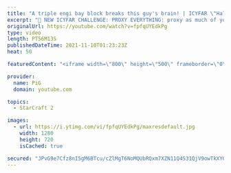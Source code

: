 ```yaml
---
title: "A triple engi bay block breaks this guy's brain! | ICYFAR \"Halloween\" - StarCraft 2"
excerpt: "🤯 NEW ICYFAR CHALLENGE: PROXY EVERYTHING: proxy as much of your stuff as you can - try to have as few buildings as possible in your bases. Send submissions to eonblu95@gmail.com as attachment AND only ICYFAR as the subject. Max 1 replay per person. Latest submission is on the 30th November -- 🤯 In"
originalUrl: https://youtube.com/watch?v=fpfqUYEdkPg
type: video
length: PT56M13S
publishedDateTime: 2021-11-10T01:23:23Z
heat: 50

featuredContent: "<iframe width=\"800\" height=\"500\" frameborder=\"0\" src=\"https://www.youtube.com/embed/fpfqUYEdkPg\" allow=\"accelerometer; autoplay; encrypted-media; gyroscope; picture-in-picture\" allowfullscreen></iframe>"

provider:
  name: PiG
  domain: youtube.com

topics:
  - StarCraft 2

images:
  - url: https://i.ytimg.com/vi/fpfqUYEdkPg/maxresdefault.jpg
    width: 1280
    height: 720
    isCached: true

secured: "JPvG9e7Cfz8nI5gM6BTcu/cZlMgT6NoMQUbRQxm7XZN11Q4S31QjV9owTkXYQW4VZ4BUqwIJNDwnoHAuH5WGsOaOgRd/u5YV5JrOhbVy8ivbwEuUDVyredJdQU0wzy9AOmdXadHoAcpj9p5JRCth71dlRMwPzi9HGdL/pg88i+NZFCwclMwuhi6N1Ftc1EDF0jkA06gvhtVH6ojRDzSAUOtqkgrrkeAbHcMNiU3LDPEaLoNut4h7UyWrSv0u23mJLPY1fKdtfSXUiTJzc9Kf48uJsq6VitAs3r0HvCjjmcKIz/2gyqJIbsEbS3cymf+djCcrlFfZppGb1MT6ao3lec0LCuI8Y3VqF/0tpnIAM7NvLAktCN2vvGs2P83KkNhyeUT+iRot+iAyTmKOPuNrW/+OXbHSWwgR95E6x8BBV9M=;5o64wmokuh0wAv8hgOR5kg=="
---
```


